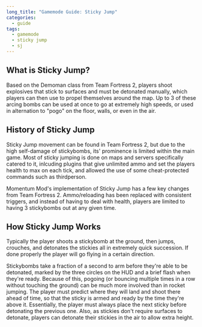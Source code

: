 ```yaml
---
long_title: "Gamemode Guide: Sticky Jump"
categories:
  - guide
tags:
  - gamemode
  - sticky jump
  - sj
---
```


## What is Sticky Jump?

Based on the Demoman class from Team Fortress 2, players shoot explosives that stick to surfaces and must be detonated manually, which players can then use to propel themselves around the map. Up to 3 of these arcing bombs can be used at once to go at extremely high speeds, or used in alternation to "pogo" on the floor, walls, or even in the air.

## History of Sticky Jump

Sticky Jump movement can be found in Team Fortress 2, but due to the high self-damage of stickybombs, its' prominence is limited within the main game. Most of sticky jumping is done on maps and servers specifically catered to it, inlcuding plugins that give unlimited ammo and set the players health to max on each tick, and allowed the use of some cheat-protected commands such as thirdperson.

Momentum Mod's implementation of Sticky Jump has a few key changes from Team Fortress 2. Ammo/reloading has been replaced with consistent triggers, and instead of having to deal with health, players are limited to having 3 stickybombs out at any given time.

## How Sticky Jump Works

Typically the player shoots a stickybomb at the ground, then jumps, crouches, and detonates the stickies all in extremely quick succession. If done properly the player will go flying in a certain direction.

Stickybombs take a fraction of a second to arm before they're able to be detonated, marked by the three circles on the HUD and a brief flash when they're ready. Because of this, pogoing (or bouncing multiple times in a row without touching the ground) can be much more involved than in rocket jumping. The player must predict where they will land and shoot there ahead of time, so that the sticky is armed and ready by the time they're above it. Essentially, the player must always place the next sticky before detonating the previous one. Also, as stickies don't require surfaces to detonate, players can detonate their stickies in the air to allow extra height.
